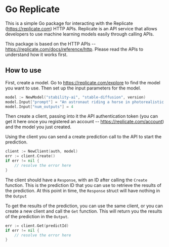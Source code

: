 # Go Replicate

This is a simple Go package for interacting with the Replicate (https://replicate.com) HTTP APIs. Replicate is an API service that allows developers to use machine learning models easily through calling APIs.

This package is based on the HTTP APIs -- https://replicate.com/docs/reference/http. Please read the APIs to understand how it works first.

## How to use

First, create a model. Go to https://replicate.com/explore to find the model you want to use. Then set up the input parameters for the model.

````go
model := NewModel("stability-ai", "stable-diffusion", version)
model.Input["prompt"] = "An astronaut riding a horse in photorealistic style"
model.Input["num_outputs"] = 4
````

Then create a client, passing into it the API authentication token (you can get it here once you registered an account -- https://replicate.com/account) and the model you just created.

Using the client you can send a create prediction call to the API to start the prediction.

````go
client := NewClient(auth, model)
err := client.Create()
if err != nil {
    // resolve the error here
}
````

The client should have a `Response`, with an ID after calling the `Create` function. This is the prediction ID that you can use to retrieve the results of the prediction. At this point in time, the `Response` struct will have nothing in the `Output`

To get the results of the prediction, you can use the same client, or you can create a new client and call the `Get` function. This will return you the results of the prediction in the `Output`.

````go
err := client.Get(predictId)
if err != nil {
    // resolve the error here
}    
````

